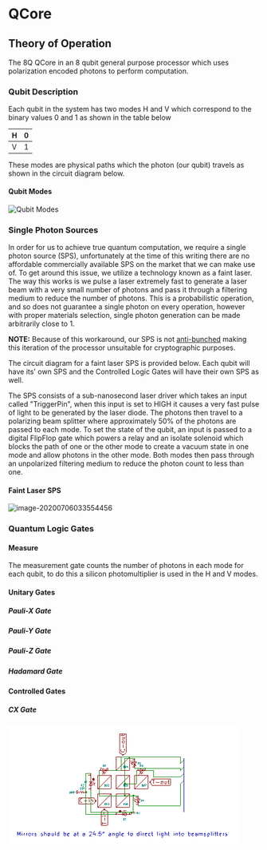 # QCore

## Theory of Operation

The 8Q QCore in an 8 qubit general purpose processor which uses polarization encoded photons to perform computation.

### Qubit Description

Each qubit in the system has two modes H and V which correspond to the binary values 0 and 1 as shown in the table below

| H    | 0    |
| ---- | ---- |
| V    | 1    |

These modes are physical paths which the photon (our qubit) travels as shown in the circuit diagram below.

#### Qubit Modes

![Qubit Modes](./docs/source/imgs/qubit_modes.png)

### Single Photon Sources

In order for us to achieve true quantum computation, we require a single photon source (SPS), unfortunately at the time of this writing there are no affordable commercially available SPS on the market that we can make use of. To get around this issue, we utilize a technology known as a faint laser. The way this works is we pulse a laser extremely fast to generate a laser beam with a very small number of photons and pass it through a filtering medium to reduce the number of photons. This is a probabilistic operation, and so does not guarantee a single photon on every operation, however with proper materials selection, single photon generation can be made arbitrarily close to 1. 

**NOTE:** Because of this workaround, our SPS is not [anti-bunched](https://en.wikipedia.org/wiki/Photon_antibunching) making this iteration of the processor unsuitable for cryptographic purposes.

The circuit diagram for a faint laser SPS is provided below. Each qubit will have its' own SPS and the Controlled Logic Gates will have their own SPS as well.

The SPS consists of a sub-nanosecond laser driver which takes an input called "TriggerPin", when this input is set to HIGH it causes a very fast pulse of light to be generated by the laser diode. The photons then travel to a polarizing beam splitter where approximately 50% of the photons are passed to each mode. To set the state of the qubit, an input is passed to a digital FlipFlop gate which powers a relay and an isolate solenoid which blocks the path of one or the other mode to create a vacuum state in one mode and allow photons in the other mode. Both modes then pass through an unpolarized filtering medium to reduce the photon count to less than one.

#### Faint Laser SPS

![image-20200706033554456](/home/noah/Desktop/8Q/DEV/docs/source/imgs/faint_laser.png)



### Quantum Logic Gates

#### Measure

The measurement gate counts the number of photons in each mode for each qubit, to do this a silicon photomultiplier is used in the H and V modes.

#### Unitary Gates

##### Pauli-X Gate

##### Pauli-Y Gate

##### Pauli-Z Gate

##### Hadamard Gate

#### Controlled Gates

##### CX Gate

![CX Gate](./docs/source/imgs/cx_gate.png)

